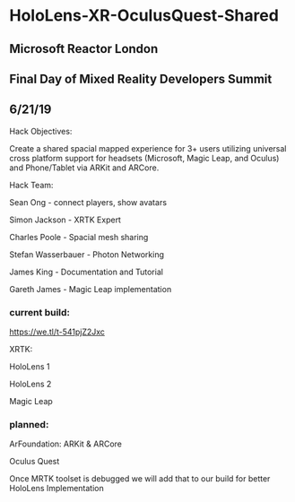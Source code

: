 # HoloLens-XR-OculusQuest-Shared

## Microsoft Reactor London 
## Final Day of Mixed Reality Developers Summit
## 6/21/19

Hack Objectives: 

Create a shared spacial mapped experience for 3+ users utilizing universal cross platform support for headsets (Microsoft, Magic Leap, and Oculus) and Phone/Tablet via ARKit and ARCore.

Hack Team: 

Sean Ong - connect players, show avatars

Simon Jackson - XRTK Expert

Charles Poole - Spacial mesh sharing

Stefan Wasserbauer - Photon Networking

James King - Documentation and Tutorial

Gareth James - Magic Leap implementation

### current build:

https://we.tl/t-541pjZ2Jxc

XRTK:

HoloLens 1

HoloLens 2

Magic Leap

### planned:

ArFoundation: ARKit & ARCore

Oculus Quest

Once MRTK toolset is debugged we will add that to our build for better HoloLens Implementation
